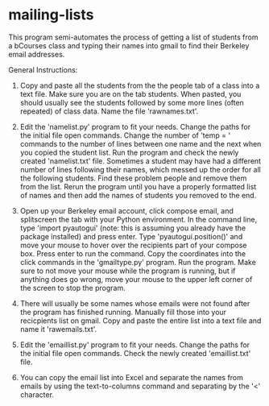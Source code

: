 # mailing-lists
This program semi-automates the process of getting a list of students from a bCourses class and typing their names into gmail to find their Berkeley email addresses.

General Instructions:
1. Copy and paste all the students from the the people tab of a class into a text file. Make sure you are on the tab students. When pasted, you should usually see the students followed by some more lines (often repeated) of class data. Name the file 'rawnames.txt'.

2. Edit the 'namelist.py' program to fit your needs. Change the paths for the initial file open commands. Change the number of 'temp = ' commands to the number of lines between one name and the next when you copied the student list. Run the program and check the newly created 'namelist.txt' file. Sometimes a student may have had a different number of lines following their names, which messed up the order for all the following students. Find these problem people and remove them from the list. Rerun the program until you have a properly formatted list of names and then add the names of students you removed to the end.

3. Open up your Berkeley email account, click compose email, and splitscreen the tab with your Python environment. In the command line, type 'import pyautogui' (note: this is assuming you already have the package installed) and press enter. Type 'pyautogui.position()' and move your mouse to hover over the recipients part of your compose box. Press enter to run the command. Copy the coordinates into the click commands in the 'gmailtype.py' program. Run the program. Make sure to not move your mouse while the program is running, but if anything does go wrong, move your mouse to the upper left corner of the screen to stop the program. 

4. There will usually be some names whose emails were not found after the program has finished running. Manually fill those into your recicpients list on gmail. Copy and paste the entire list into a text file and name it 'rawemails.txt'.

5. Edit the 'emaillist.py' program to fit your needs. Change the paths for the initial file open commands. Check the newly created 'emaillist.txt' file. 

6. You can copy the email list into Excel and separate the names from emails by using the text-to-columns command and separating by the '<' character. 
